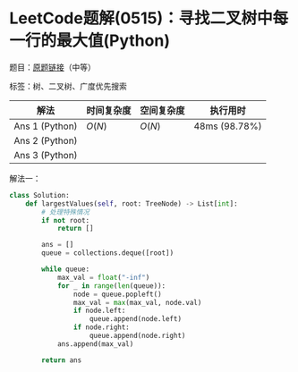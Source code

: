 # LeetCode题解(0515)：寻找二叉树中每一行的最大值(Python)

题目：[原题链接](https://leetcode-cn.com/problems/find-largest-value-in-each-tree-row/)（中等）

标签：树、二叉树、广度优先搜索

| 解法           | 时间复杂度 | 空间复杂度 | 执行用时      |
| -------------- | ---------- | ---------- | ------------- |
| Ans 1 (Python) | $O(N)$     | $O(N)$     | 48ms (98.78%) |
| Ans 2 (Python) |            |            |               |
| Ans 3 (Python) |            |            |               |

解法一：

```python
class Solution:
    def largestValues(self, root: TreeNode) -> List[int]:
        # 处理特殊情况
        if not root:
            return []

        ans = []
        queue = collections.deque([root])

        while queue:
            max_val = float("-inf")
            for _ in range(len(queue)):
                node = queue.popleft()
                max_val = max(max_val, node.val)
                if node.left:
                    queue.append(node.left)
                if node.right:
                    queue.append(node.right)
            ans.append(max_val)

        return ans
```